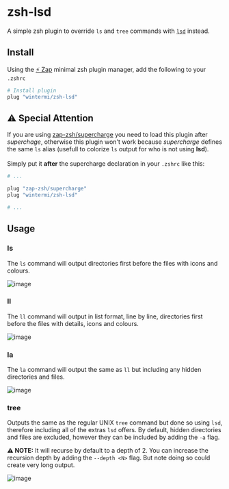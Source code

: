 # zsh-lsd
A simple zsh plugin to override `ls` and `tree` commands with [`lsd`](https://github.com/Peltoche/lsd) instead.

## Install
Using the [:zap: Zap](https://www.zapzsh.org/) minimal zsh plugin manager, add the following to your `.zshrc`

```sh
# Install plugin
plug "wintermi/zsh-lsd"
```

## ⚠️ Special Attention
If you are using [zap-zsh/supercharge](https://github.com/zap-zsh/supercharge) you need to load this plugin after *superchage*, otherwise this plugin won't work because *supercharge* defines the same `ls` alias (usefull to colorize `ls` output for who is not using **lsd**).<BR><BR>
Simply put it **after** the supercharge declaration in your `.zshrc` like this:

```sh
# ...

plug "zap-zsh/supercharge"
plug "wintermi/zsh-lsd"

# ...
```

## Usage

### ls
The `ls` command will output directories first before the files with icons and colours.

![image](https://user-images.githubusercontent.com/33818/209942944-af1ab05b-5a9e-40d6-b99e-ffb6d4d602b2.png)

### ll
The `ll` command will output in list format, line by line, directories first before the files with details, icons and colours.

![image](https://user-images.githubusercontent.com/33818/209943446-8576c2a8-bc3c-42ca-b36c-689cf54da369.png)

### la
The `la` command will output the same as `ll` but including any hidden directories and files.

![image](https://user-images.githubusercontent.com/33818/209943826-8f44a172-32be-4c0b-a77c-08957b01ca6c.png)

### tree
Outputs the same as the regular UNIX `tree` command but done so using `lsd`, therefore including all of the extras `lsd` offers.  By default, hidden directories and files are excluded, however they can be included by adding the `-a` flag.

**⚠️ NOTE:** It will recurse by default to a depth of 2.  You can increase the recursion depth by adding the `--depth <N>` flag.  But note doing so could create very long output.

![image](https://user-images.githubusercontent.com/33818/209944226-1fbd2bb5-bd2e-4813-b036-b5071e5f5b1c.png)

